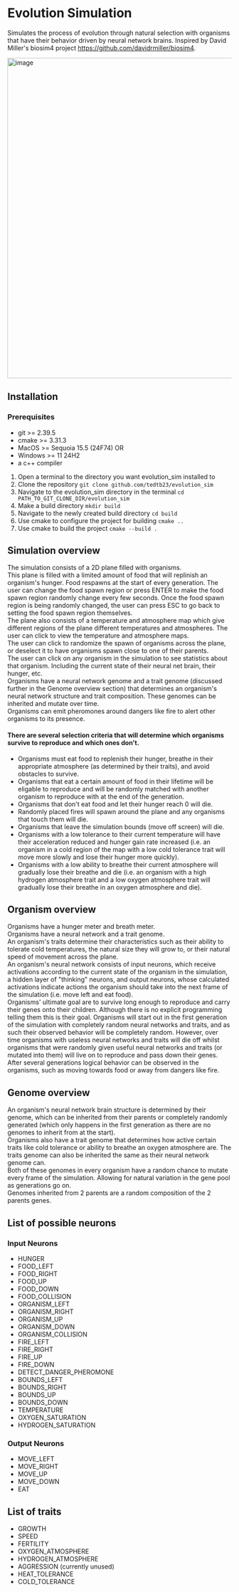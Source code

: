 # Evolution Simulation
Simulates the process of evolution through natural selection with organisms that have their behavior driven by neural network brains. Inspired by David Miller's biosim4 project https://github.com/davidrmiller/biosim4.

<img width="1279" height="720" alt="image" src="https://github.com/user-attachments/assets/92fda660-461b-460f-8188-5921ae2400f6" />


## Installation
 ### Prerequisites
 - git >= 2.39.5
 - cmake >= 3.31.3
 - MacOS >= Sequoia 15.5 (24F74) OR
 - Windows >= 11 24H2
 - a c++ compiler
   
1. Open a terminal to the directory you want evolution_sim installed to
2. Clone the repository `git clone github.com/tedtb23/evolution_sim`
3. Navigate to the evolution_sim directory in the terminal `cd PATH_TO_GIT_CLONE_DIR/evolution_sim`
4. Make a build directory `mkdir build`
5. Navigate to the newly created build directory `cd build`
6. Use cmake to configure the project for building `cmake ..`
7. Use cmake to build the project `cmake --build .`

## Simulation overview
The simulation consists of a 2D plane filled with organisms.  
This plane is filled with a limited amount of food that will replinish an organism's hunger. 
Food respawns at the start of every generation.
The user can change the food spawn region or press ENTER to make the food spawn region randomly change every few seconds. Once the food spawn region is being randomly changed, the user can press ESC to go back to setting the food spawn region themselves.  
The plane also consists of a temperature and atmosphere map which give different regions of the plane different temperatures and atmospheres.
The user can click to view the temperature and atmosphere maps.  
The user can click to randomize the spawn of organisms across the plane, or deselect it to have organisms spawn close to one of their parents.  
The user can click on any organism in the simulation to see statistics about that organism. Including the current state of their neural net brain, their hunger, etc.  
Organisms have a neural network genome and a trait genome (discussed further in the Genome overview section) that determines an organism's neural network structure and trait composition.
These genomes can be inherited and mutate over time.  
Organisms can emit pheromones around dangers like fire to alert other organisms to its presence.  
#### There are several selection criteria that will determine which organisms survive to reproduce and which ones don't.
- Organisms must eat food to replenish their hunger, breathe in their appropriate atmosphere (as determined by their traits), and avoid obstacles to survive.
- Organisms that eat a certain amount of food in their lifetime will be eligable to reproduce and will be randomly matched with another organism to reproduce with at the end of the generation.
- Organisms that don't eat food and let their hunger reach 0 will die. 
- Randomly placed fires will spawn around the plane and any organisms that touch them will die.
- Organisms that leave the simulation bounds (move off screen) will die.
- Organisms with a low tolerance to their current temperature will have their acceleration reduced and hunger gain rate increased (i.e. an organism in a cold region of the map with a low cold tolerance trait will move more slowly and lose their hunger more quickly).
- Organisms with a low ability to breathe their current atmosphere will gradually lose their breathe and die (i.e. an organism with a high hydrogen atmosphere trait and a low oxygen atmosphere trait will gradually lose their breathe in an oxygen atmosphere and die).

## Organism overview
Organisms have a hunger meter and breath meter.  
Organisms have a neural network and a trait genome.  
An organism's traits determine their characteristics such as their ability to tolerate cold temperatures, the natural size they will grow to, or their natural speed of movement across the plane.  
An organism's neural network consists of input neurons, which receive activations according to the current state of the organism in the simulation, a hidden layer of "thinking" neurons, and output neurons, whose calculated activations indicate actions the organism should take into the next frame of the simulation (i.e. move left and eat food).  
Organisms' ultimate goal are to survive long enough to reproduce and carry their genes onto their children. Although there is no explicit programming telling them this is their goal. 
Organisms will start out in the first generation of the simulation with completely random neural networks and traits, and as such their observed behavior will be completely random. However, over time organisms with useless neural networks and traits will die off whilst organisms that were randomly given useful neural networks and traits (or mutated into them) will live on to reproduce and pass down their genes.  
After several generations logical behavior can be observed in the organisms, such as moving towards food or away from dangers like fire.

## Genome overview
An organism's neural network brain structure is determined by their genome, which can be inherited from their parents or completely randomly generated (which only happens in the first generation as there are no genomes to inherit from at the start).  
Organisms also have a trait genome that determines how active certain traits like cold tolerance or ability to breathe an oxygen atmosphere are. The traits genome can also be inherited the same as their neural network genome can.  
Both of these genomes in every organism have a random chance to mutate every frame of the simulation. Allowing for natural variation in the gene pool as generations go on.  
Genomes inherited from 2 parents are a random composition of the 2 parents genes.

## List of possible neurons
### Input Neurons
- HUNGER
- FOOD_LEFT
- FOOD_RIGHT
- FOOD_UP
- FOOD_DOWN
- FOOD_COLLISION
- ORGANISM_LEFT
- ORGANISM_RIGHT
- ORGANISM_UP
- ORGANISM_DOWN
- ORGANISM_COLLISION
- FIRE_LEFT
- FIRE_RIGHT
- FIRE_UP
- FIRE_DOWN
- DETECT_DANGER_PHEROMONE
- BOUNDS_LEFT
- BOUNDS_RIGHT
- BOUNDS_UP
- BOUNDS_DOWN
- TEMPERATURE
- OXYGEN_SATURATION
- HYDROGEN_SATURATION

### Output Neurons
- MOVE_LEFT
- MOVE_RIGHT
- MOVE_UP
- MOVE_DOWN
- EAT

## List of traits
- GROWTH
- SPEED
- FERTILITY
- OXYGEN_ATMOSPHERE
- HYDROGEN_ATMOSPHERE
- AGGRESSION (currently unused)
- HEAT_TOLERANCE
- COLD_TOLERANCE
